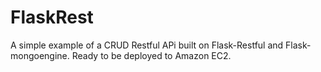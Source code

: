 FlaskRest
===

A simple example of a CRUD Restful APi built on Flask-Restful and Flask-mongoengine. Ready to be deployed to Amazon EC2.
